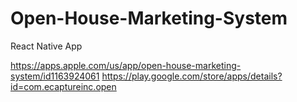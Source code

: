 # Open-House-Marketing-System
React Native App

https://apps.apple.com/us/app/open-house-marketing-system/id1163924061
https://play.google.com/store/apps/details?id=com.ecaptureinc.open
